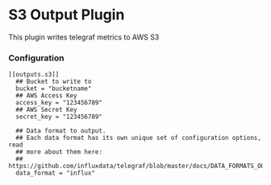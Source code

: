 # S3 Output Plugin

This plugin writes telegraf metrics to AWS S3

### Configuration
```
[[outputs.s3]]
  ## Bucket to write to
  bucket = "bucketname"
  ## AWS Access Key
  access_key = "123456789"
  ## AWS Secret Key
  secret_key = "123456789"

  ## Data format to output.
  ## Each data format has its own unique set of configuration options, read
  ## more about them here:
  ## https://github.com/influxdata/telegraf/blob/master/docs/DATA_FORMATS_OUTPUT.md
  data_format = "influx"
```
